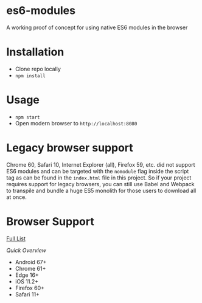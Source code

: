 # es6-modules

A working proof of concept for using native ES6 modules in the browser

# Installation

- Clone repo locally
- `npm install`

# Usage

- `npm start`
- Open modern browser to `http://localhost:8080`

# Legacy browser support

Chrome 60, Safari 10, Internet Explorer (all), Firefox 59, etc. did not support ES6 modules and can be targeted with the `nomodule` flag inside the script tag as can be found in the `index.html` file in this project. So if your project requires support for legacy browsers, you can still use Babel and Webpack to transpile and bundle a huge ES5 monolith for those users to download all at once.

# Browser Support

[Full List](https://caniuse.com/#feat=es6-module)

_Quick Overview_

- Android 67+
- Chrome 61+
- Edge 16+
- iOS 11.2+
- Firefox 60+
- Safari 11+
